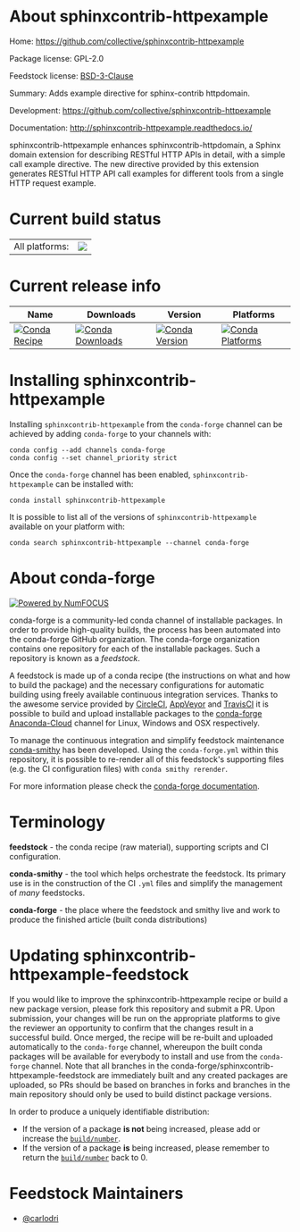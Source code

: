 About sphinxcontrib-httpexample
===============================

Home: https://github.com/collective/sphinxcontrib-httpexample

Package license: GPL-2.0

Feedstock license: [BSD-3-Clause](https://github.com/conda-forge/sphinxcontrib-httpexample-feedstock/blob/master/LICENSE.txt)

Summary: Adds example directive for sphinx-contrib httpdomain.

Development: https://github.com/collective/sphinxcontrib-httpexample

Documentation: http://sphinxcontrib-httpexample.readthedocs.io/

sphinxcontrib-httpexample enhances sphinxcontrib-httpdomain, a Sphinx domain
extension for describing RESTful HTTP APIs in detail, with a simple call
example directive. The new directive provided by this extension generates
RESTful HTTP API call examples for different tools from a single HTTP
request example.


Current build status
====================


<table><tr><td>All platforms:</td>
    <td>
      <a href="https://dev.azure.com/conda-forge/feedstock-builds/_build/latest?definitionId=3570&branchName=master">
        <img src="https://dev.azure.com/conda-forge/feedstock-builds/_apis/build/status/sphinxcontrib-httpexample-feedstock?branchName=master">
      </a>
    </td>
  </tr>
</table>

Current release info
====================

| Name | Downloads | Version | Platforms |
| --- | --- | --- | --- |
| [![Conda Recipe](https://img.shields.io/badge/recipe-sphinxcontrib--httpexample-green.svg)](https://anaconda.org/conda-forge/sphinxcontrib-httpexample) | [![Conda Downloads](https://img.shields.io/conda/dn/conda-forge/sphinxcontrib-httpexample.svg)](https://anaconda.org/conda-forge/sphinxcontrib-httpexample) | [![Conda Version](https://img.shields.io/conda/vn/conda-forge/sphinxcontrib-httpexample.svg)](https://anaconda.org/conda-forge/sphinxcontrib-httpexample) | [![Conda Platforms](https://img.shields.io/conda/pn/conda-forge/sphinxcontrib-httpexample.svg)](https://anaconda.org/conda-forge/sphinxcontrib-httpexample) |

Installing sphinxcontrib-httpexample
====================================

Installing `sphinxcontrib-httpexample` from the `conda-forge` channel can be achieved by adding `conda-forge` to your channels with:

```
conda config --add channels conda-forge
conda config --set channel_priority strict
```

Once the `conda-forge` channel has been enabled, `sphinxcontrib-httpexample` can be installed with:

```
conda install sphinxcontrib-httpexample
```

It is possible to list all of the versions of `sphinxcontrib-httpexample` available on your platform with:

```
conda search sphinxcontrib-httpexample --channel conda-forge
```


About conda-forge
=================

[![Powered by NumFOCUS](https://img.shields.io/badge/powered%20by-NumFOCUS-orange.svg?style=flat&colorA=E1523D&colorB=007D8A)](http://numfocus.org)

conda-forge is a community-led conda channel of installable packages.
In order to provide high-quality builds, the process has been automated into the
conda-forge GitHub organization. The conda-forge organization contains one repository
for each of the installable packages. Such a repository is known as a *feedstock*.

A feedstock is made up of a conda recipe (the instructions on what and how to build
the package) and the necessary configurations for automatic building using freely
available continuous integration services. Thanks to the awesome service provided by
[CircleCI](https://circleci.com/), [AppVeyor](https://www.appveyor.com/)
and [TravisCI](https://travis-ci.com/) it is possible to build and upload installable
packages to the [conda-forge](https://anaconda.org/conda-forge)
[Anaconda-Cloud](https://anaconda.org/) channel for Linux, Windows and OSX respectively.

To manage the continuous integration and simplify feedstock maintenance
[conda-smithy](https://github.com/conda-forge/conda-smithy) has been developed.
Using the ``conda-forge.yml`` within this repository, it is possible to re-render all of
this feedstock's supporting files (e.g. the CI configuration files) with ``conda smithy rerender``.

For more information please check the [conda-forge documentation](https://conda-forge.org/docs/).

Terminology
===========

**feedstock** - the conda recipe (raw material), supporting scripts and CI configuration.

**conda-smithy** - the tool which helps orchestrate the feedstock.
                   Its primary use is in the construction of the CI ``.yml`` files
                   and simplify the management of *many* feedstocks.

**conda-forge** - the place where the feedstock and smithy live and work to
                  produce the finished article (built conda distributions)


Updating sphinxcontrib-httpexample-feedstock
============================================

If you would like to improve the sphinxcontrib-httpexample recipe or build a new
package version, please fork this repository and submit a PR. Upon submission,
your changes will be run on the appropriate platforms to give the reviewer an
opportunity to confirm that the changes result in a successful build. Once
merged, the recipe will be re-built and uploaded automatically to the
`conda-forge` channel, whereupon the built conda packages will be available for
everybody to install and use from the `conda-forge` channel.
Note that all branches in the conda-forge/sphinxcontrib-httpexample-feedstock are
immediately built and any created packages are uploaded, so PRs should be based
on branches in forks and branches in the main repository should only be used to
build distinct package versions.

In order to produce a uniquely identifiable distribution:
 * If the version of a package **is not** being increased, please add or increase
   the [``build/number``](https://docs.conda.io/projects/conda-build/en/latest/resources/define-metadata.html#build-number-and-string).
 * If the version of a package **is** being increased, please remember to return
   the [``build/number``](https://docs.conda.io/projects/conda-build/en/latest/resources/define-metadata.html#build-number-and-string)
   back to 0.

Feedstock Maintainers
=====================

* [@carlodri](https://github.com/carlodri/)

